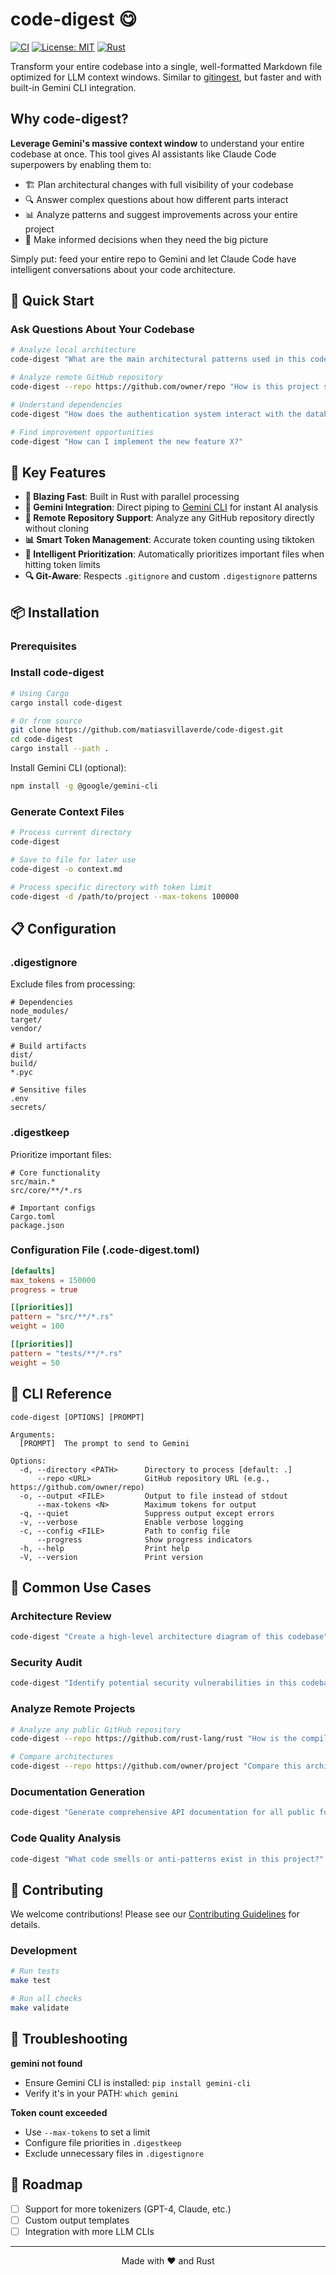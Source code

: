 # code-digest 😋

[![CI](https://github.com/matiasvillaverde/code-digest/actions/workflows/ci.yml/badge.svg)](https://github.com/matiasvillaverde/code-digest/actions/workflows/ci.yml)
[![License: MIT](https://img.shields.io/badge/License-MIT-blue.svg)](https://opensource.org/licenses/MIT)
[![Rust](https://img.shields.io/badge/rust-%23000000.svg?style=flat&logo=rust&logoColor=white)](https://www.rust-lang.org/)

Transform your entire codebase into a single, well-formatted Markdown file optimized for LLM context windows. Similar to [gitingest](https://gitingest.com/), but faster and with built-in Gemini CLI integration.

## Why code-digest?

**Leverage Gemini's massive context window** to understand your entire codebase at once. This tool gives AI assistants like Claude Code superpowers by enabling them to:

- 🏗️ Plan architectural changes with full visibility of your codebase
- 🔍 Answer complex questions about how different parts interact
- 📊 Analyze patterns and suggest improvements across your entire project
- 🚀 Make informed decisions when they need the big picture

Simply put: feed your entire repo to Gemini and let Claude Code have intelligent conversations about your code architecture.

## 🚀 Quick Start

### Ask Questions About Your Codebase

```bash
# Analyze local architecture
code-digest "What are the main architectural patterns used in this codebase?"

# Analyze remote GitHub repository
code-digest --repo https://github.com/owner/repo "How is this project structured?"

# Understand dependencies
code-digest "How does the authentication system interact with the database?"

# Find improvement opportunities
code-digest "How can I implement the new feature X?"
```

## 🎯 Key Features

- **🚄 Blazing Fast**: Built in Rust with parallel processing
- **🤖 Gemini Integration**: Direct piping to [Gemini CLI](https://github.com/reugn/gemini-cli) for instant AI analysis
- **🔗 Remote Repository Support**: Analyze any GitHub repository directly without cloning
- **📊 Smart Token Management**: Accurate token counting using tiktoken
- **🎯 Intelligent Prioritization**: Automatically prioritizes important files when hitting token limits
- **🔍 Git-Aware**: Respects `.gitignore` and custom `.digestignore` patterns

## 📦 Installation

### Prerequisites

### Install code-digest

```bash
# Using Cargo
cargo install code-digest

# Or from source
git clone https://github.com/matiasvillaverde/code-digest.git
cd code-digest
cargo install --path .
```

Install Gemini CLI (optional):
```bash
npm install -g @google/gemini-cli
```

### Generate Context Files

```bash
# Process current directory
code-digest

# Save to file for later use
code-digest -o context.md

# Process specific directory with token limit
code-digest -d /path/to/project --max-tokens 100000
```

## 📋 Configuration

### .digestignore

Exclude files from processing:

```gitignore
# Dependencies
node_modules/
target/
vendor/

# Build artifacts
dist/
build/
*.pyc

# Sensitive files
.env
secrets/
```

### .digestkeep

Prioritize important files:

```gitignore
# Core functionality
src/main.*
src/core/**/*.rs

# Important configs
Cargo.toml
package.json
```

### Configuration File (.code-digest.toml)

```toml
[defaults]
max_tokens = 150000
progress = true

[[priorities]]
pattern = "src/**/*.rs"
weight = 100

[[priorities]]
pattern = "tests/**/*.rs"
weight = 50
```

## 🔧 CLI Reference

```
code-digest [OPTIONS] [PROMPT]

Arguments:
  [PROMPT]  The prompt to send to Gemini

Options:
  -d, --directory <PATH>      Directory to process [default: .]
      --repo <URL>            GitHub repository URL (e.g., https://github.com/owner/repo)
  -o, --output <FILE>         Output to file instead of stdout
      --max-tokens <N>        Maximum tokens for output
  -q, --quiet                 Suppress output except errors
  -v, --verbose               Enable verbose logging
  -c, --config <FILE>         Path to config file
      --progress              Show progress indicators
  -h, --help                  Print help
  -V, --version               Print version
```

## 🧪 Common Use Cases

### Architecture Review
```bash
code-digest "Create a high-level architecture diagram of this codebase"
```

### Security Audit
```bash
code-digest "Identify potential security vulnerabilities in this codebase"
```

### Analyze Remote Projects
```bash
# Analyze any public GitHub repository
code-digest --repo https://github.com/rust-lang/rust "How is the compiler structured?"

# Compare architectures
code-digest --repo https://github.com/owner/project "Compare this architecture to best practices"
```

### Documentation Generation
```bash
code-digest "Generate comprehensive API documentation for all public functions"
```

### Code Quality Analysis
```bash
code-digest "What code smells or anti-patterns exist in this project?"
```

## 🤝 Contributing

We welcome contributions! Please see our [Contributing Guidelines](CONTRIBUTING.md) for details.

### Development

```bash
# Run tests
make test

# Run all checks
make validate
```

## 🐛 Troubleshooting

**gemini not found**
- Ensure Gemini CLI is installed: `pip install gemini-cli`
- Verify it's in your PATH: `which gemini`

**Token count exceeded**
- Use `--max-tokens` to set a limit
- Configure file priorities in `.digestkeep`
- Exclude unnecessary files in `.digestignore`

## 🚧 Roadmap

- [ ] Support for more tokenizers (GPT-4, Claude, etc.)
- [ ] Custom output templates
- [ ] Integration with more LLM CLIs

---

<p align="center">Made with ❤️ and Rust</p>
